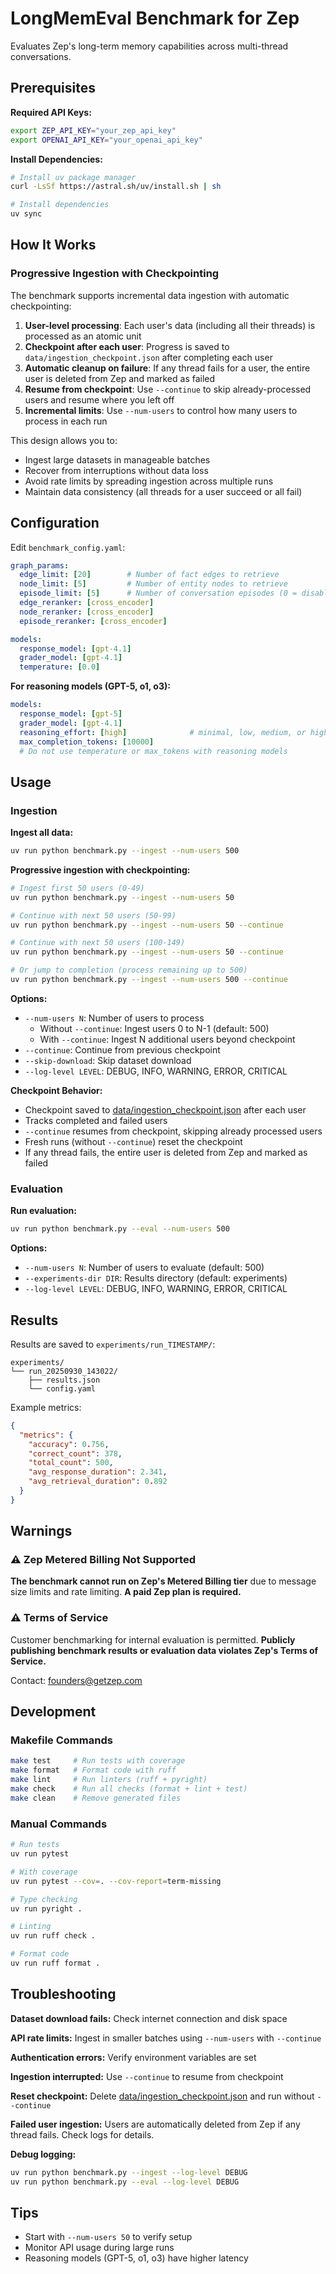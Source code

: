 # LongMemEval Benchmark for Zep

Evaluates Zep's long-term memory capabilities across multi-thread conversations.

## Prerequisites

**Required API Keys:**
```bash
export ZEP_API_KEY="your_zep_api_key"
export OPENAI_API_KEY="your_openai_api_key"
```

**Install Dependencies:**
```bash
# Install uv package manager
curl -LsSf https://astral.sh/uv/install.sh | sh

# Install dependencies
uv sync
```

## How It Works

### Progressive Ingestion with Checkpointing

The benchmark supports incremental data ingestion with automatic checkpointing:

1. **User-level processing**: Each user's data (including all their threads) is processed as an atomic unit
2. **Checkpoint after each user**: Progress is saved to `data/ingestion_checkpoint.json` after completing each user
3. **Automatic cleanup on failure**: If any thread fails for a user, the entire user is deleted from Zep and marked as failed
4. **Resume from checkpoint**: Use `--continue` to skip already-processed users and resume where you left off
5. **Incremental limits**: Use `--num-users` to control how many users to process in each run

This design allows you to:
- Ingest large datasets in manageable batches
- Recover from interruptions without data loss
- Avoid rate limits by spreading ingestion across multiple runs
- Maintain data consistency (all threads for a user succeed or all fail)

## Configuration

Edit `benchmark_config.yaml`:

```yaml
graph_params:
  edge_limit: [20]        # Number of fact edges to retrieve
  node_limit: [5]         # Number of entity nodes to retrieve
  episode_limit: [5]      # Number of conversation episodes (0 = disabled)
  edge_reranker: [cross_encoder]
  node_reranker: [cross_encoder]
  episode_reranker: [cross_encoder]

models:
  response_model: [gpt-4.1]
  grader_model: [gpt-4.1]
  temperature: [0.0]
```

**For reasoning models (GPT-5, o1, o3):**
```yaml
models:
  response_model: [gpt-5]
  grader_model: [gpt-4.1]
  reasoning_effort: [high]              # minimal, low, medium, or high
  max_completion_tokens: [10000]
  # Do not use temperature or max_tokens with reasoning models
```

## Usage

### Ingestion

**Ingest all data:**
```bash
uv run python benchmark.py --ingest --num-users 500
```

**Progressive ingestion with checkpointing:**
```bash
# Ingest first 50 users (0-49)
uv run python benchmark.py --ingest --num-users 50

# Continue with next 50 users (50-99)
uv run python benchmark.py --ingest --num-users 50 --continue

# Continue with next 50 users (100-149)
uv run python benchmark.py --ingest --num-users 50 --continue

# Or jump to completion (process remaining up to 500)
uv run python benchmark.py --ingest --num-users 500 --continue
```

**Options:**
- `--num-users N`: Number of users to process
  - Without `--continue`: Ingest users 0 to N-1 (default: 500)
  - With `--continue`: Ingest N additional users beyond checkpoint
- `--continue`: Continue from previous checkpoint
- `--skip-download`: Skip dataset download
- `--log-level LEVEL`: DEBUG, INFO, WARNING, ERROR, CRITICAL

**Checkpoint Behavior:**
- Checkpoint saved to [data/ingestion_checkpoint.json](data/ingestion_checkpoint.json) after each user
- Tracks completed and failed users
- `--continue` resumes from checkpoint, skipping already processed users
- Fresh runs (without `--continue`) reset the checkpoint
- If any thread fails, the entire user is deleted from Zep and marked as failed

### Evaluation

**Run evaluation:**
```bash
uv run python benchmark.py --eval --num-users 500
```

**Options:**
- `--num-users N`: Number of users to evaluate (default: 500)
- `--experiments-dir DIR`: Results directory (default: experiments)
- `--log-level LEVEL`: DEBUG, INFO, WARNING, ERROR, CRITICAL

## Results

Results are saved to `experiments/run_TIMESTAMP/`:

```
experiments/
└── run_20250930_143022/
    ├── results.json
    └── config.yaml
```

Example metrics:

```json
{
  "metrics": {
    "accuracy": 0.756,
    "correct_count": 378,
    "total_count": 500,
    "avg_response_duration": 2.341,
    "avg_retrieval_duration": 0.892
  }
}
```

## Warnings

### ⚠️ Zep Metered Billing Not Supported

**The benchmark cannot run on Zep's Metered Billing tier** due to message size limits and rate limiting. **A paid Zep plan is required.**

### ⚠️ Terms of Service

Customer benchmarking for internal evaluation is permitted. **Publicly publishing benchmark results or evaluation data violates Zep's Terms of Service.**

Contact: founders@getzep.com

## Development

### Makefile Commands

```bash
make test     # Run tests with coverage
make format   # Format code with ruff
make lint     # Run linters (ruff + pyright)
make check    # Run all checks (format + lint + test)
make clean    # Remove generated files
```

### Manual Commands

```bash
# Run tests
uv run pytest

# With coverage
uv run pytest --cov=. --cov-report=term-missing

# Type checking
uv run pyright .

# Linting
uv run ruff check .

# Format code
uv run ruff format .
```

## Troubleshooting

**Dataset download fails:** Check internet connection and disk space

**API rate limits:** Ingest in smaller batches using `--num-users` with `--continue`

**Authentication errors:** Verify environment variables are set

**Ingestion interrupted:** Use `--continue` to resume from checkpoint

**Reset checkpoint:** Delete [data/ingestion_checkpoint.json](data/ingestion_checkpoint.json) and run without `--continue`

**Failed user ingestion:** Users are automatically deleted from Zep if any thread fails. Check logs for details.

**Debug logging:**
```bash
uv run python benchmark.py --ingest --log-level DEBUG
uv run python benchmark.py --eval --log-level DEBUG
```

## Tips

- Start with `--num-users 50` to verify setup
- Monitor API usage during large runs
- Reasoning models (GPT-5, o1, o3) have higher latency
